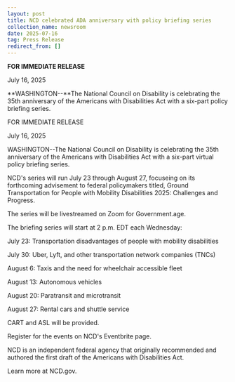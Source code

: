 ```yaml
---
layout: post
title: NCD celebrated ADA anniversary with policy briefing series
collection_name: newsroom
date: 2025-07-16
tag: Press Release
redirect_from: []
---
```

**FOR IMMEDIATE RELEASE**

July 16, 2025

**WASHINGTON--**The National Council on Disability is celebrating the 35th anniversary of the Americans with Disabilities Act with a six-part policy briefing series.

FOR IMMEDIATE RELEASE



July 16, 2025



WASHINGTON--The National Council on Disability is celebrating the 35th anniversary of the Americans with Disabilities Act with a six-part virtual policy briefing series.



NCD's series will run July 23 through August 27, focuseing on its forthcoming advisement to federal policymakers titled, Ground Transportation for People with Mobility Disabilities 2025: Challenges and Progress.



The series will be livestreamed on Zoom for Government.age.

 

The briefing series will start at 2 p.m. EDT each Wednesday: 



July 23: Transportation disadvantages of people with mobility disabilities



July 30: Uber, Lyft, and other transportation network companies (TNCs)



August 6: Taxis and the need for wheelchair accessible fleet



August 13: Autonomous vehicles



August 20: Paratransit and microtransit



August 27: Rental cars and shuttle service



CART and ASL will be provided.



Register for the events on NCD's Eventbrite page.



NCD is an independent federal agency that originally recommended and authored the first draft of the Americans with Disabilities Act.



Learn more at NCD.gov.
